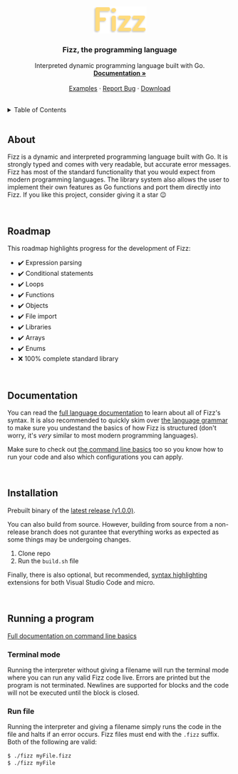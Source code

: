 <br />
<div align="center">
  <img src=".github/logo.svg" alt="Logo" width="120">

  <h3 align="center">Fizz, the programming language</h3>

  <p align="center">
    Interpreted dynamic programming language built with Go.
    <br />
    <a href="https://github.com/jesperkha/Fizz/blob/main/docs/lang.md"><strong>Documentation »</strong></a>
    <br />
    <br />
    <a href="https://github.com/jesperkha/Fizz/tree/main/examples">Examples</a>
    ·
    <a href="https://github.com/jesperkha/Fizz/issues">Report Bug</a>
    ·
    <a href="#installation">Download</a>
  </p> 
</div>

<br>

<details>
  <summary>Table of Contents</summary>
  <ul>
  <li><a href="#about">About</a></li>
  <li><a href="#roadmap">Roadmap</a></li>
  <li><a href="#documentation">Documentation</a></li>
  <li><a href="#installation">Installation</a></li>
  <li><a href="#running-a-program">Running a program</a></li>
  </ul>
</details>

<br>

## About

Fizz is a dynamic and interpreted programming language built with Go. It is strongly typed and comes with very readable, but accurate error messages. Fizz has most of the standard functionality that you would expect from modern programming languages. The library system also allows the user to implement their own features as Go functions and port them directly into Fizz. If you like this project, consider giving it a star 😉

<br>

## Roadmap

This roadmap highlights progress for the development of Fizz:

- ✔️ Expression parsing
- ✔️ Conditional statements
- ✔️ Loops
- ✔️ Functions
- ✔️ Objects
- ✔️ File import
- ✔️ Libraries
- ✔️ Arrays
- ✔️ Enums
- ❌ 100% complete standard library

<br>

## Documentation

You can read the [full language documentation](./docs/lang.md) to learn about all of Fizz's syntax. It is also recommended to quickly skim over [the language grammar](./docs/grammar.md) to make sure you undestand the basics of how Fizz is structured (don't worry, it's _very_ similar to most modern programming languages).

Make sure to check out [the command line basics](./docs/cmd.md) too so you know how to run your code and also which configurations you can apply.

<br>

## Installation

Prebuilt binary of the [latest release (v1.0.0)](https://github.com/jesperkha/Fizz/releases/tag/v1.0.0).

You can also build from source. However, building from source from a non-release branch does not gurantee that everything works as expected as some things may be undergoing changes.

1. Clone repo
2. Run the `build.sh` file

Finally, there is also optional, but recommended, [syntax highlighting](https://github.com/jesperkha/fizz-extensions) extensions for both Visual Studio Code and micro.

<br>

## Running a program

[Full documentation on command line basics](./docs/cmd.md)

### Terminal mode

Running the interpreter without giving a filename will run the terminal mode where you can run any valid Fizz code live. Errors are printed but the program is not terminated. Newlines are supported for blocks and the code will not be executed until the block is closed.

### Run file

Running the interpreter and giving a filename simply runs the code in the file and halts if an error occurs. Fizz files must end with the `.fizz` suffix. Both of the following are valid:

```console
$ ./fizz myFile.fizz
$ ./fizz myFile
```
